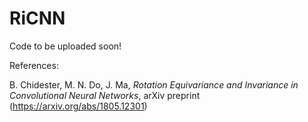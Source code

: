 # RiCNN

Code to be uploaded soon!

References:

B. Chidester, M. N. Do, J. Ma, *Rotation Equivariance and Invariance in Convolutional Neural Networks*, arXiv preprint (https://arxiv.org/abs/1805.12301)
